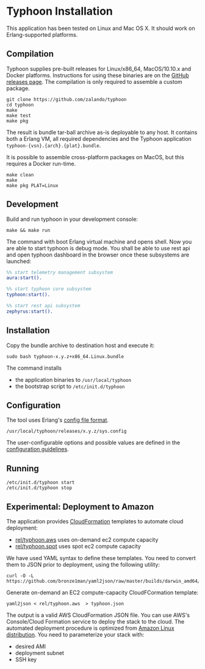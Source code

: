 # Typhoon Installation

This application has been tested on Linux and Mac OS X. It should work on Erlang-supported platforms.

## Compilation

Typhoon supplies pre-built releases for Linux/x86_64, MacOS/10.10.x and Docker platforms. Instructions for using these binaries are on the [GitHub releases page](https://github.com/zalando/typhoon/releases). The compilation is only required to assemble a custom package.

```
git clone https://github.com/zalando/typhoon
cd typhoon
make
make test
make pkg
```

The result is bundle tar-ball archive as-is deployable to any host. It contains both a Erlang VM, all required dependencies and the Typhoon application `typhoon-{vsn}.{arch}.{plat}.bundle`.

It is possible to assemble cross-platform packages on MacOS, but this requires a Docker run-time.

```
make clean
make
make pkg PLAT=Linux 
```

## Development

Build and run typhoon in your development console:
```
make && make run
```

The command with boot Erlang virtual machine and opens shell. Now you are able to start typhoon is debug mode. You shall be able to use rest api and open typhoon dashboard in the browser once these subsystems are launched:

```erlang
%% start telemetry management subsystem
aura:start().

%% start typhoon core subsystem
typhoon:start().

%% start rest api subsystem
zephyrus:start().
```


## Installation

Copy the bundle archive to destination host and execute it:

```
sudo bash typhoon-x.y.z+x86_64.Linux.bundle
```

The command installs 
* the application binaries to `/usr/local/typhoon`
* the bootstrap script to `/etc/init.d/typhoon`


## Configuration

The tool uses Erlang's [config file format](http://www.erlang.org/doc/man/config.html).
```
/usr/local/typhoon/releases/x.y.z/sys.config
```

The user-configurable options and possible values are defined in the [configuration guidelines](../rel/sys.config).

## Running

```
/etc/init.d/typhoon start
/etc/init.d/typhoon stop
```

## Experimental: Deployment to Amazon

The application provides [CloudFormation](https://aws.amazon.com/cloudformation/) templates to automate cloud deployment:
* [rel/typhoon.aws](../rel/typhoon.aws) uses on-demand ec2 compute capacity 
* [rel/typhoon.spot](../rel/typhoon.spot) uses spot ec2 compute capacity

We have used YAML syntax to define these templates. You need to convert them to JSON prior to deployment, using the following utility:

```
curl -O -L https://github.com/bronze1man/yaml2json/raw/master/builds/darwin_amd64/yaml2json
```

Generate on-demand an EC2 compute-capacity CloudFCormation template:
```
yaml2json < rel/typhoon.aws  > typhoon.json
``` 

The output is a valid AWS CloudFormation JSON file. You can use AWS's Console/Cloud Formation service to deploy the stack to the cloud. The automated deployment procedure is optimized from [Amazon Linux distribution](https://aws.amazon.com/amazon-linux-ami). You need to parameterize your stack with:
* desired AMI
* deployment subnet
* SSH key
